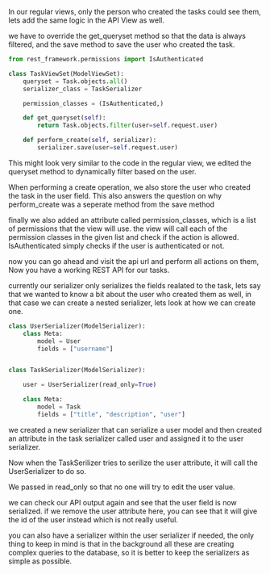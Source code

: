 In our regular views, only the person who created the tasks could see them, lets add the same logic in the API View as well.

we have to override the get_queryset method so that the data is always filtered, and the save method to save the user who created the task.

```python
from rest_framework.permissions import IsAuthenticated

class TaskViewSet(ModelViewSet):
    queryset = Task.objects.all()
    serializer_class = TaskSerializer

    permission_classes = (IsAuthenticated,)

    def get_queryset(self):
        return Task.objects.filter(user=self.request.user)

    def perform_create(self, serializer):
        serializer.save(user=self.request.user)
```

This might look very similar to the code in the regular view, we edited the queryset method to dynamically filter based on the user.

When performing a create operation, we also store the user who created the task in the user field. This also answers the question on why perform_create was a seperate method from the save method

finally we also added an attribute called permission_classes, which is a list of permissions that the view will use. the view will call each of the permission classes in the given list and check if the action is allowed. IsAuthenticated simply checks if the user is authenticated or not.

now you can go ahead and visit the api url and perform all actions on them, Now you have a working REST API for our tasks.

currently our serializer only serializes the fields realated to the task, lets say that we wanted to know a bit about the user who created them as well, in that case we can create a nested serializer, lets look at how we can create one.

```python
class UserSerializer(ModelSerializer):
    class Meta:
        model = User
        fields = ["username"]


class TaskSerializer(ModelSerializer):

    user = UserSerializer(read_only=True)

    class Meta:
        model = Task
        fields = ["title", "description", "user"]
```

we created a new serializer that can serialize a user model and then created an attribute in the task serializer called user and assigned it to the user serializer.

Now when the TaskSerilizer tries to serilize the user attribute, it will call the UserSerializer to do so.

We passed in read_only so that no one will try to edit the user value.

we can check our API output again and see that the user field is now serialized. if we remove the user attribute here, you can see that it will give the id of the user instead which is not really useful.

you can also have a serializer within the user serializer if needed, the only thing to keep in mind is that in the background all these are creating complex queries to the database, so it is better to keep the serializers as simple as possible.
